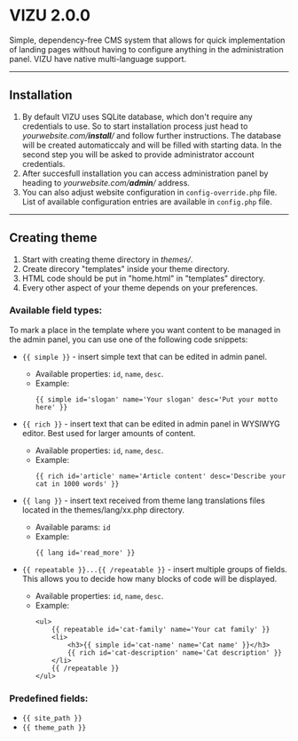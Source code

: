 # VIZU 2.0.0

Simple, dependency-free CMS system that allows for quick implementation of landing pages without having to configure anything in the administration panel. VIZU have native multi-language support.

---
## Installation

1. By default VIZU uses SQLite database, which don't require any credentials to use. So to start installation process just head to _yourwebsite.com/**install**/_ and follow further instructions. The database will be created automaticcaly and will be filled with starting data. In the second step you will be asked to provide administrator account credentials.
2. After succesfull installation you can access administration panel by heading to _yourwebsite.com/**admin**/_ address.
3. You can also adjust website configuration in `config-override.php` file. List of available configuration entries are available in `config.php` file.

---
## Creating theme

1. Start with creating theme directory in _themes/_.
2. Create direcory "templates" inside your theme directory.
3. HTML code should be put in "home.html" in "templates" directory.
4. Every other aspect of your theme depends on your preferences.


### Available field types:
To mark a place in the template where you want content to be managed in the admin panel, you can use one of the following code snippets:

* `{{ simple }}` - insert simple text that can be edited in admin panel.
  - Available properties: `id`, `name`, `desc`.
  - Example:
    ```
    {{ simple id='slogan' name='Your slogan' desc='Put your motto here' }}
    ```

* `{{ rich }}` - insert text that can be edited in admin panel in WYSIWYG editor. Best used for larger amounts of content.
  - Available properties: `id`, `name`, `desc`.
  - Example:
    ```
    {{ rich id='article' name='Article content' desc='Describe your cat in 1000 words' }}
    ```

* `{{ lang }}` - insert text received from theme lang translations files located in the themes/lang/xx.php directory.
  - Available params: `id`
  - Example:
    ```
    {{ lang id='read_more' }}
    ```

* `{{ repeatable }}...{{ /repeatable }}` - insert multiple groups of fields. This allows you to decide how many blocks of code will be displayed.
  - Available properties: `id`, `name`, `desc`.
  - Example:
    ```
    <ul>
        {{ repeatable id='cat-family' name='Your cat family' }}
        <li>
            <h3>{{ simple id='cat-name' name='Cat name' }}</h3>
            {{ rich id='cat-description' name='Cat description' }}
        </li>
        {{ /repeatable }}
    </ul>
    ```


### Predefined fields:

* `{{ site_path }}`
* `{{ theme_path }}`
